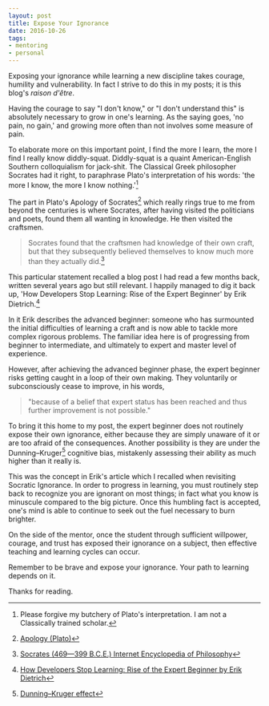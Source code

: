 ```yaml
---
layout: post
title: Expose Your Ignorance
date: 2016-10-26
tags: 
- mentoring
- personal
---
```

Exposing your ignorance while learning a new discipline takes courage, humility and vulnerability. In fact I strive to do this in my posts; it is this blog's *raison d'être*. <!-- more -->

Having the courage to say "I don't know," or "I don't understand this" is absolutely necessary to grow in one's learning. As the saying goes, 'no pain, no gain,' and growing more often than not involves some measure of pain.

To elaborate more on this important point, I find the more I learn, the more I find I really know diddly-squat. Diddly-squat is a quaint American-English Southern colloquialism for jack-shit. The Classical Greek philosopher Socrates had it right, to paraphrase Plato's interpretation of his words: 'the more I know, the more I know nothing.'[^fn-1]

The part in Plato's Apology of Socrates[^fn-2] which really rings true to me from beyond the centuries is where Socrates, after having visited the politicians and poets, found them all wanting in knowledge. He then visited the craftsmen. 

> Socrates found that the craftsmen had knowledge of their own craft, but that they subsequently believed themselves to know much more than they actually did.[^fn-3]

This particular statement recalled a blog post I had read a few months back, written several years ago but still relevant. I happily managed to dig it back up, 'How Developers Stop Learning: Rise of the Expert Beginner' by Erik Dietrich.[^fn-4] 

In it Erik describes the advanced beginner: someone who has surmounted the initial difficulties of learning a craft and is now able to tackle more complex rigorous problems. The familiar idea here is of progressing from beginner to intermediate, and ultimately to expert and master level of experience. 

However, after achieving the advanced beginner phase, the expert beginner risks getting caught in a loop of their own making. They voluntarily or subconsciously cease to improve, in his words, 

> "because of a belief that expert status has been reached and thus further improvement is not possible."

To bring it this home to my post, the expert beginner does not routinely expose their own ignorance, either because they are simply unaware of it or are too afraid of the consequences. Another possibility is they are under the Dunning–Kruger[^fn-5] cognitive bias, mistakenly assessing their ability as much higher than it really is. 

This was the concept in Erik's article which I recalled when revisiting Socratic Ignorance. In order to progress in learning, you must routinely step back to recognize you are ignorant on most things; in fact what you know is minuscule compared to the big picture. Once this humbling fact is accepted, one's mind is able to continue to seek out the fuel necessary to burn brighter. 

On the side of the mentor, once the student through sufficient willpower, courage, and trust has exposed their ignorance on a subject, then effective teaching and learning cycles can occur. 

Remember to be brave and expose your ignorance. Your path to learning depends on it. 

Thanks for reading. 

[^fn-1]: Please forgive my butchery of Plato's interpretation. I am not a Classically trained scholar. 
[^fn-2]: [Apology (Plato)](https://en.wikipedia.org/wiki/Apology_(Plato) "Wikipedia")
[^fn-3]: [Socrates (469—399 B.C.E.) Internet Encyclopedia of Philosophy](http://www.iep.utm.edu/socrates/#SSH2bi "Socratic Ignorance")
[^fn-4]: [How Developers Stop Learning: Rise of the Expert Beginner by Erik Dietrich](http://www.daedtech.com/how-developers-stop-learning-rise-of-the-expert-beginner/ "article on blog DaedTech")
[^fn-5]: [Dunning–Kruger effect](https://en.wikipedia.org/wiki/Dunning%E2%80%93Kruger_effect "Wikipedia article")
